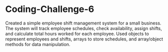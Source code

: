 # Coding-Challenge-6
Created a simple employee shift management system for a small business. The system will track employee schedules, check availability, assign shifts, and calculate total hours worked for each employee. Used objects to represent employees and shifts, arrays to store schedules, and array/object methods for data manipulation.
